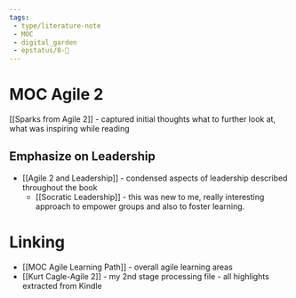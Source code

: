 ```yaml
---
tags:
 - type/literature-note
 - MOC
 - digital_garden
 - epstatus/0-🌰
---
```

# MOC Agile 2
[[Sparks from Agile 2]] - captured initial thoughts what to further look at, what was inspiring while reading

## Emphasize on Leadership
+ [[Agile 2 and Leadership]] - condensed aspects of leadership described throughout the book
	+ [[Socratic Leadership]] - this was new to me, really interesting approach to empower groups and also to foster learning. 

# Linking
+ [[MOC Agile Learning Path]] - overall agile learning areas
+ [[Kurt Cagle-Agile 2]] - my 2nd stage processing file - all highlights extracted from Kindle